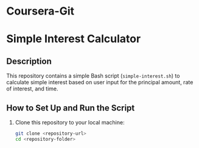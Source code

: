 # Coursera-Git
# Simple Interest Calculator

## Description
This repository contains a simple Bash script (`simple-interest.sh`) to calculate simple interest based on user input for the principal amount, rate of interest, and time.

## How to Set Up and Run the Script
1. Clone this repository to your local machine:
   ```bash
   git clone <repository-url>
   cd <repository-folder>
